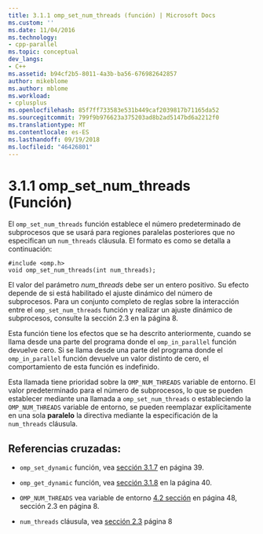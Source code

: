 ```yaml
---
title: 3.1.1 omp_set_num_threads (función) | Microsoft Docs
ms.custom: ''
ms.date: 11/04/2016
ms.technology:
- cpp-parallel
ms.topic: conceptual
dev_langs:
- C++
ms.assetid: b94cf2b5-8011-4a3b-ba56-676982642857
author: mikeblome
ms.author: mblome
ms.workload:
- cplusplus
ms.openlocfilehash: 85f7ff733583e531b449caf2039817b71165da52
ms.sourcegitcommit: 799f9b976623a375203ad8b2ad5147bd6a2212f0
ms.translationtype: MT
ms.contentlocale: es-ES
ms.lasthandoff: 09/19/2018
ms.locfileid: "46426801"
---
```

# <a name="311-ompsetnumthreads-function"></a>3.1.1 omp_set_num_threads (Función)

El `omp_set_num_threads` función establece el número predeterminado de subprocesos que se usará para regiones paralelas posteriores que no especifican un `num_threads` cláusula. El formato es como se detalla a continuación:

```
#include <omp.h>
void omp_set_num_threads(int num_threads);
```

El valor del parámetro *num_threads* debe ser un entero positivo. Su efecto depende de si está habilitado el ajuste dinámico del número de subprocesos. Para un conjunto completo de reglas sobre la interacción entre el `omp_set_num_threads` función y realizar un ajuste dinámico de subprocesos, consulte la sección 2.3 en la página 8.

Esta función tiene los efectos que se ha descrito anteriormente, cuando se llama desde una parte del programa donde el `omp_in_parallel` función devuelve cero. Si se llama desde una parte del programa donde el `omp_in_parallel` función devuelve un valor distinto de cero, el comportamiento de esta función es indefinido.

Esta llamada tiene prioridad sobre la `OMP_NUM_THREADS` variable de entorno. El valor predeterminado para el número de subprocesos, lo que se pueden establecer mediante una llamada a `omp_set_num_threads` o estableciendo la `OMP_NUM_THREADS` variable de entorno, se pueden reemplazar explícitamente en una sola **paralelo** la directiva mediante la especificación de la `num_threads` cláusula.

## <a name="cross-references"></a>Referencias cruzadas:

- `omp_set_dynamic` función, vea [sección 3.1.7](../../parallel/openmp/3-1-7-omp-set-dynamic-function.md) en página 39.

- `omp_get_dynamic` función, vea [sección 3.1.8](../../parallel/openmp/3-1-8-omp-get-dynamic-function.md) en la página 40.

- `OMP_NUM_THREADS` vea variable de entorno [4.2 sección](../../parallel/openmp/4-2-omp-num-threads.md) en página 48, sección 2.3 en página 8.

- `num_threads` cláusula, vea [sección 2.3](../../parallel/openmp/2-3-parallel-construct.md) página 8